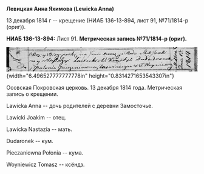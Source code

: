 **Левицкая Анна Яхимова (Lewicka Anna)**

13 декабря 1814 г -- крещение (НИАБ 136-13-894, лист 91, №71/1814-р
(ориг)).

**НИАБ 136-13-894:** Лист 91. **Метрическая запись №71/1814-р (ориг).**

![](./media/d5213c8ad5445ea69df86551d84769f29fab2cf2.png){width="6.496527777777778in"
height="0.8314271653543307in"}

Осовская Покровская церковь. 13 декабря 1814 года. Метрическая запись о
крещении.

Lawicka Anna -- дочь родителей с деревни Замосточье.

Lawicki Joakim -- отец.

Lawicka Nastazia -- мать.

Dudaronek -- кум.

Pieczaniowna Połonia -- кума.

Woyniewicz Tomasz -- ксёндз.

